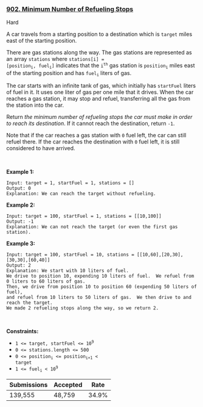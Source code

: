 ### [902. Minimum Number of Refueling Stops](https://leetcode.com/problems/minimum-number-of-refueling-stops/)

Hard

A car travels from a starting position to a destination which is `` target `` miles east of the starting position.

There are gas stations along the way. The gas stations are represented as an array `` stations `` where <code>stations[i] = [position<sub>i</sub>, fuel<sub>i</sub>]</code> indicates that the <code>i<sup>th</sup></code> gas station is <code>position<sub>i</sub></code> miles east of the starting position and has <code>fuel<sub>i</sub></code> liters of gas.

The car starts with an infinite tank of gas, which initially has `` startFuel `` liters of fuel in it. It uses one liter of gas per one mile that it drives. When the car reaches a gas station, it may stop and refuel, transferring all the gas from the station into the car.

Return _the minimum number of refueling stops the car must make in order to reach its destination_. If it cannot reach the destination, return `` -1 ``.

Note that if the car reaches a gas station with `` 0 `` fuel left, the car can still refuel there. If the car reaches the destination with `` 0 `` fuel left, it is still considered to have arrived.

 

__Example 1:__

```
Input: target = 1, startFuel = 1, stations = []
Output: 0
Explanation: We can reach the target without refueling.
```

__Example 2:__

```
Input: target = 100, startFuel = 1, stations = [[10,100]]
Output: -1
Explanation: We can not reach the target (or even the first gas station).
```

__Example 3:__

```
Input: target = 100, startFuel = 10, stations = [[10,60],[20,30],[30,30],[60,40]]
Output: 2
Explanation: We start with 10 liters of fuel.
We drive to position 10, expending 10 liters of fuel.  We refuel from 0 liters to 60 liters of gas.
Then, we drive from position 10 to position 60 (expending 50 liters of fuel),
and refuel from 10 liters to 50 liters of gas.  We then drive to and reach the target.
We made 2 refueling stops along the way, so we return 2.
```

 

__Constraints:__

*   <code>1 <= target, startFuel <= 10<sup>9</sup></code>
*   `` 0 <= stations.length <= 500 ``
*   <code>0 <= position<sub>i</sub> <= position<sub>i+1</sub> < target</code>
*   <code>1 <= fuel<sub>i</sub> < 10<sup>9</sup></code>

| Submissions    | Accepted     | Rate   |
| -------------- | ------------ | ------ |
| 139,555 | 48,759 | 34.9% |